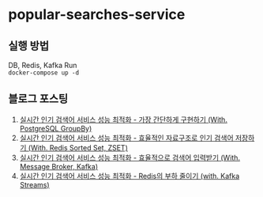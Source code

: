 # popular-searches-service

## 실행 방법

DB, Redis, Kafka Run <br>
`docker-compose up -d`

## 블로그 포스팅

1. [실시간 인기 검색어 서비스 성능 최적화 - 가장 간단하게 구현하기 (With. PostgreSQL GroupBy)](https://velog.io/@salgu1998/실시간-인기-검색어-서비스-성능-최적화-DB-쿼리로-구현)
2. [실시간 인기 검색어 서비스 성능 최적화 - 효율적인 자료구조로 인기 검색어 저장하기 (With. Redis Sorted Set, ZSET)](https://velog.io/@salgu1998/실시간-인기-검색어-서비스-성능-최적화-Redis-Sorted-Set-ZSET)
3. [실시간 인기 검색어 서비스 성능 최적화 - 효율적으로 검색어 입력받기 (With. Message Broker, Kafka)](https://velog.io/@salgu1998/실시간-인기-검색어-서비스-성능-최적화-Kafka)
4. [실시간 인기 검색어 서비스 성능 최적화 - Redis의 부하 줄이기 (with. Kafka Streams)](https://velog.io/@salgu1998/실시간-인기-검색어-서비스-성능-최적화-Redis의-부하-줄이기-with.-Kafka-Streams)
